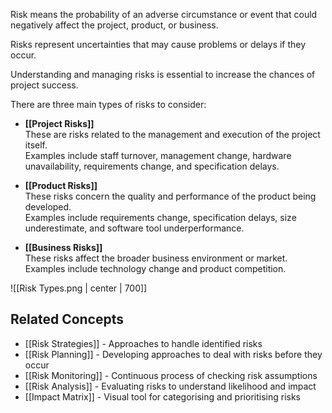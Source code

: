 Risk means the probability of an adverse circumstance or event that could negatively affect the project, product, or business.

Risks represent uncertainties that may cause problems or delays if they occur.

Understanding and managing risks is essential to increase the chances of project success.

There are three main types of risks to consider:

- **[[Project Risks]]**  
  These are risks related to the management and execution of the project itself.  
  Examples include staff turnover, management change, hardware unavailability, requirements change, and specification delays.

- **[[Product Risks]]**  
  These risks concern the quality and performance of the product being developed.  
  Examples include requirements change, specification delays, size underestimate, and software tool underperformance.

- **[[Business Risks]]**  
  These risks affect the broader business environment or market.  
  Examples include technology change and product competition.

![[Risk Types.png | center | 700]]

## Related Concepts

- [[Risk Strategies]] - Approaches to handle identified risks
- [[Risk Planning]] - Developing approaches to deal with risks before they occur
- [[Risk Monitoring]] - Continuous process of checking risk assumptions
- [[Risk Analysis]] - Evaluating risks to understand likelihood and impact
- [[Impact Matrix]] - Visual tool for categorising and prioritising risks
